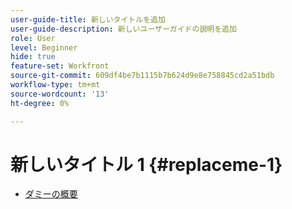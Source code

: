 ```yaml
---
user-guide-title: 新しいタイトルを追加
user-guide-description: 新しいユーザーガイドの説明を追加
role: User
level: Beginner
hide: true
feature-set: Workfront
source-git-commit: 609df4be7b1115b7b624d9e8e758845cd2a51bdb
workflow-type: tm+mt
source-wordcount: '13'
ht-degree: 0%

---
```



# 新しいタイトル 1 {#replaceme-1}

+ [ダミーの概要](home.md)
